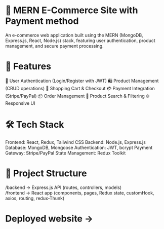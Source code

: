  <h1>🛒 MERN E-Commerce Site with Payment method</h1>
An e-commerce web application built using the MERN (MongoDB, Express.js, React, Node.js) stack, featuring user authentication, product management, and secure payment processing.

<h1>🚀 Features</h1>
🔐 User Authentication (Login/Register with JWT)
🛍️ Product Management (CRUD operations)
🛒 Shopping Cart & Checkout
💳 Payment Integration (Stripe/PayPal)
📦 Order Management
🔎 Product Search & Filtering
🌐 Responsive UI
<h1>🛠️ Tech Stack</h1>

Frontend: React, Redux, Tailwind CSS
Backend: Node.js, Express.js
Database: MongoDB, Mongoose
Authentication: JWT, bcrypt
Payment Gateway: Stripe/PayPal
State Management: Redux Toolkit
 <h1>📂 Project Structure</h1>

/backend  -> Express.js API (routes, controllers, models)  
/frontend -> React app (components, pages, Redux state, customHook, axios, routing, redux-Thunk) 
 <h1>Deployed website ->  </h1>
